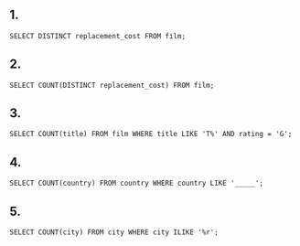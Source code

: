 ## 1.

``SELECT DISTINCT replacement_cost FROM film;``

## 2.

``SELECT COUNT(DISTINCT replacement_cost) FROM film;``

## 3.

``SELECT COUNT(title) FROM film WHERE title LIKE 'T%' AND rating = 'G';``

## 4.

``SELECT COUNT(country) FROM country WHERE country LIKE '_____';``

## 5.

``SELECT COUNT(city) FROM city WHERE city ILIKE '%r';``